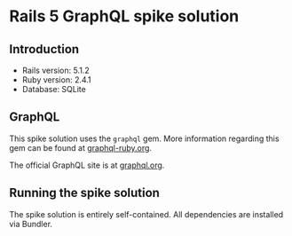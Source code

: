 # Rails 5 GraphQL spike solution


## Introduction

* Rails version: 5.1.2
* Ruby version: 2.4.1
* Database: SQLite



## GraphQL 
 
This spike solution uses the `graphql` gem. More information regarding this gem can be found 
at [graphql-ruby.org](http://graphql-ruby.org/).

The official GraphQL site is at [graphql.org](http://graphql.org).



## Running the spike solution

The spike solution is entirely self-contained. All dependencies are installed via Bundler.



